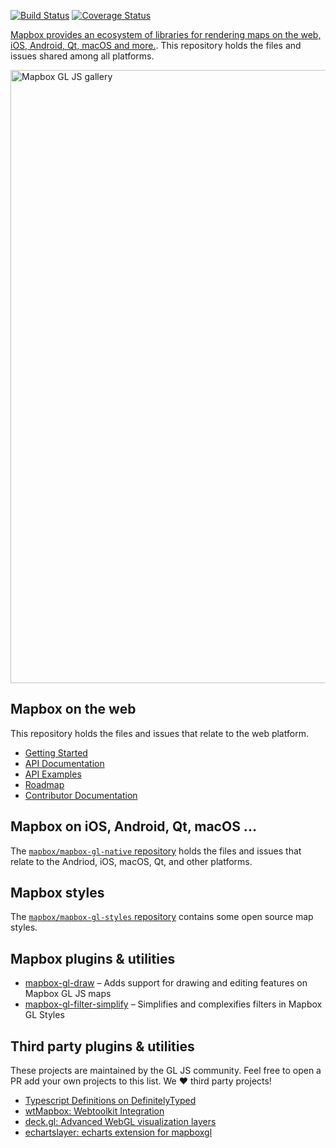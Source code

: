 [![Build Status](https://circleci.com/gh/mapbox/mapbox-gl-js.svg?style=svg)](https://circleci.com/gh/mapbox/mapbox-gl-js) [![Coverage Status](https://coveralls.io/repos/github/mapbox/mapbox-gl-js/badge.svg?branch=master)](https://coveralls.io/github/mapbox/mapbox-gl-js?branch=master)

[Mapbox provides an ecosystem of libraries for rendering maps on the web, iOS, Android, Qt, macOS and more.](https://www.mapbox.com/maps/). This repository holds the files and issues shared among all platforms.

[<img width="981" alt="Mapbox GL JS gallery" src="https://cloud.githubusercontent.com/assets/281306/14547142/a3c98294-025f-11e6-92f4-d6b0f50c8e89.png">](https://www.mapbox.com/gallery/)

## Mapbox on the web

This repository holds the files and issues that relate to the web platform.

- [Getting Started](https://github.com/mapbox/mapbox-gl-js/blob/master/INSTALL.md)
- [API Documentation](https://www.mapbox.com/mapbox-gl-js/api)
- [API Examples](https://www.mapbox.com/mapbox-gl-js/examples/)
- [Roadmap](https://www.mapbox.com/mapbox-gl-js/roadmap/)
- [Contributor Documentation](https://github.com/mapbox/mapbox-gl-js/blob/master/CONTRIBUTING.md)

## Mapbox on iOS, Android, Qt, macOS ...

The [`mapbox/mapbox-gl-native` repository](https://github.com/mapbox/mapbox-gl-native) holds the files and issues that relate to the Andriod, iOS, macOS, Qt, and other platforms.

## Mapbox styles

The [`mapbox/mapbox-gl-styles` repository](https://github.com/mapbox/mapbox-gl-styles) contains some open source map styles.

## Mapbox plugins & utilities

* [mapbox-gl-draw](https://github.com/mapbox/mapbox-gl-draw) – Adds support for drawing and editing features on Mapbox GL JS maps
* [mapbox-gl-filter-simplify](https://github.com/mapbox/mapbox-gl-filter-simplify) – Simplifies and complexifies filters in Mapbox GL Styles

## Third party plugins & utilities

These projects are maintained by the GL JS community. Feel free to open a PR add your own projects to this list. We :heart: third party projects!

 - [Typescript Definitions on DefinitelyTyped](https://github.com/DefinitelyTyped/DefinitelyTyped/tree/master/mapbox-gl)
 - [wtMapbox: Webtoolkit Integration](https://github.com/yvanvds/wtMapbox)
 - [deck.gl: Advanced WebGL visualization layers](https://github.com/uber/deck.gl)
 - [echartslayer: echarts extension for mapboxgl](https://github.com/lzxue/echartLayer)
